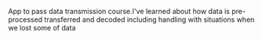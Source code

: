 App to pass data transmission course.I've learned about how data is pre-processed transferred and decoded including handling with situations when we lost some of data 

